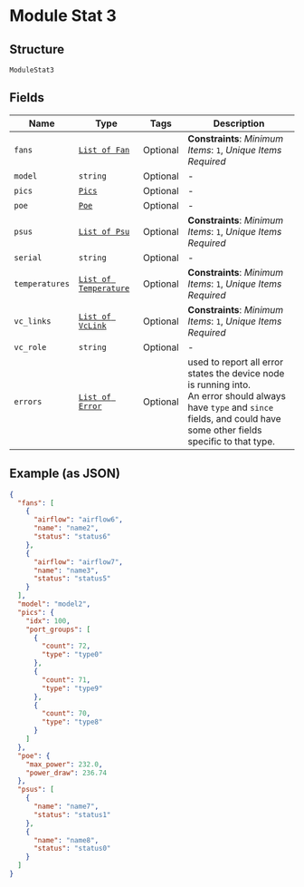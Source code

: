 
# Module Stat 3

## Structure

`ModuleStat3`

## Fields

| Name | Type | Tags | Description |
|  --- | --- | --- | --- |
| `fans` | [`List of Fan`](../../doc/models/fan.md) | Optional | **Constraints**: *Minimum Items*: `1`, *Unique Items Required* |
| `model` | `string` | Optional | - |
| `pics` | [`Pics`](../../doc/models/pics.md) | Optional | - |
| `poe` | [`Poe`](../../doc/models/poe.md) | Optional | - |
| `psus` | [`List of Psu`](../../doc/models/psu.md) | Optional | **Constraints**: *Minimum Items*: `1`, *Unique Items Required* |
| `serial` | `string` | Optional | - |
| `temperatures` | [`List of Temperature`](../../doc/models/temperature.md) | Optional | **Constraints**: *Minimum Items*: `1`, *Unique Items Required* |
| `vc_links` | [`List of VcLink`](../../doc/models/vc-link.md) | Optional | **Constraints**: *Minimum Items*: `1`, *Unique Items Required* |
| `vc_role` | `string` | Optional | - |
| `errors` | [`List of Error`](../../doc/models/error.md) | Optional | used to report all error states the device node is running into.<br>An error should always have `type` and `since` fields, and could have some other fields specific to that type. |

## Example (as JSON)

```json
{
  "fans": [
    {
      "airflow": "airflow6",
      "name": "name2",
      "status": "status6"
    },
    {
      "airflow": "airflow7",
      "name": "name3",
      "status": "status5"
    }
  ],
  "model": "model2",
  "pics": {
    "idx": 100,
    "port_groups": [
      {
        "count": 72,
        "type": "type0"
      },
      {
        "count": 71,
        "type": "type9"
      },
      {
        "count": 70,
        "type": "type8"
      }
    ]
  },
  "poe": {
    "max_power": 232.0,
    "power_draw": 236.74
  },
  "psus": [
    {
      "name": "name7",
      "status": "status1"
    },
    {
      "name": "name8",
      "status": "status0"
    }
  ]
}
```

